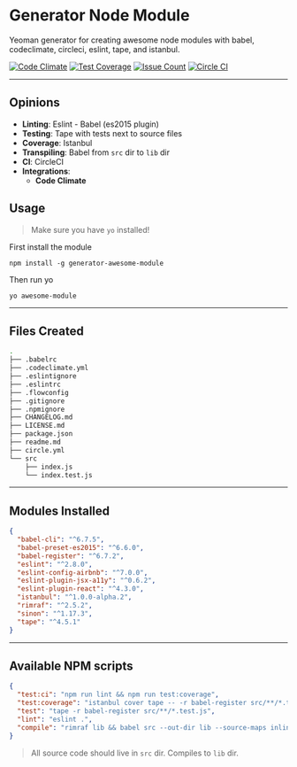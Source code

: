 # Generator Node Module

Yeoman generator for creating awesome node modules with babel, codeclimate, circleci, eslint, tape, and istanbul.

[![Code Climate](https://codeclimate.com/github/kkemple/generator-awesome-module/badges/gpa.svg)](https://codeclimate.com/github/kkemple/generator-awesome-module)
[![Test Coverage](https://codeclimate.com/github/kkemple/generator-awesome-module/badges/coverage.svg)](https://codeclimate.com/github/kkemple/generator-awesome-module/coverage)
[![Issue Count](https://codeclimate.com/github/kkemple/generator-awesome-module/badges/issue_count.svg)](https://codeclimate.com/github/kkemple/generator-awesome-module)
[![Circle CI](https://circleci.com/gh/kkemple/generator-awesome-module.svg?style=svg)](https://circleci.com/gh/kkemple/generator-awesome-module)

___

## Opinions
- **Linting**: Eslint - Babel (es2015 plugin)
- **Testing**: Tape with tests next to source files
- **Coverage**: Istanbul
- **Transpiling**: Babel from `src` dir to `lib` dir
- **CI**: CircleCI
- **Integrations**:
  - **Code Climate**

## Usage

> Make sure you have `yo` installed!

First install the module

`npm install -g generator-awesome-module`

Then run yo

`yo awesome-module`

___

## Files Created
```bash
.
├── .babelrc
├── .codeclimate.yml
├── .eslintignore
├── .eslintrc
├── .flowconfig
├── .gitignore
├── .npmignore
├── CHANGELOG.md
├── LICENSE.md
├── package.json
├── readme.md
├── circle.yml
└── src
    ├── index.js
    └── index.test.js

```

___

## Modules Installed

```json
{
  "babel-cli": "^6.7.5",
  "babel-preset-es2015": "^6.6.0",
  "babel-register": "^6.7.2",
  "eslint": "^2.8.0",
  "eslint-config-airbnb": "^7.0.0",
  "eslint-plugin-jsx-a11y": "^0.6.2",
  "eslint-plugin-react": "^4.3.0",
  "istanbul": "^1.0.0-alpha.2",
  "rimraf": "^2.5.2",
  "sinon": "^1.17.3",
  "tape": "^4.5.1"
}
```

___

## Available NPM scripts

```json
{
  "test:ci": "npm run lint && npm run test:coverage",
  "test:coverage": "istanbul cover tape -- -r babel-register src/**/*.test.js",
  "test": "tape -r babel-register src/**/*.test.js",
  "lint": "eslint .",
  "compile": "rimraf lib && babel src --out-dir lib --source-maps inline"
}
```

> All source code should live in `src` dir. Compiles to `lib` dir.
